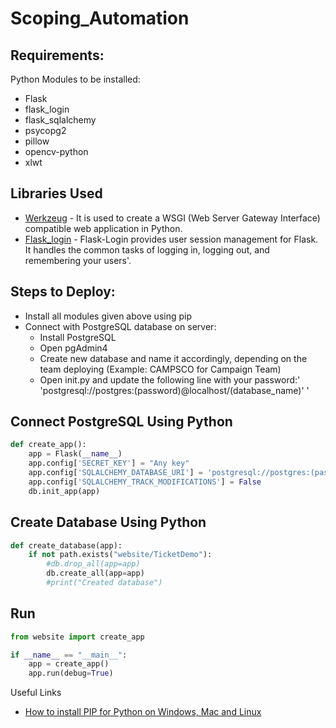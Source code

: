 # Scoping_Automation

## Requirements:

Python Modules to be installed:
- Flask
- flask_login
- flask_sqlalchemy
- psycopg2
- pillow
- opencv-python
- xlwt

## Libraries Used

* [Werkzeug](https://werkzeug.palletsprojects.com/en/2.1.x/) - It is used to create a WSGI (Web Server Gateway Interface) compatible web application in Python.
* [Flask_login](https://flask-login.readthedocs.io/en/latest/) - Flask-Login provides user session management for Flask. It handles the common tasks of logging in, logging     out, and remembering your users'.
 
 ## Steps to Deploy:

 * Install all modules given above using pip
 * Connect with PostgreSQL database on server:
    * Install PostgreSQL
    * Open pgAdmin4
    * Create new database and name it accordingly, depending on the team deploying (Example: CAMPSCO for Campaign Team)
    * Open init.py and update the following line with your password:' 'postgresql://postgres:(password)@localhost/(database_name)' '

## Connect PostgreSQL Using Python
```python
def create_app():
    app = Flask(__name__)
    app.config['SECRET_KEY'] = "Any key"
    app.config['SQLALCHEMY_DATABASE_URI'] = 'postgresql://postgres:(password)@localhost/(database_name)'
    app.config['SQLALCHEMY_TRACK_MODIFICATIONS'] = False
    db.init_app(app)
```
## Create Database Using Python
```python
def create_database(app):
    if not path.exists("website/TicketDemo"):
        #db.drop_all(app=app)
        db.create_all(app=app)
        #print("Created database")
```
## Run
```python
from website import create_app

if __name__ == "__main__":
    app = create_app()
    app.run(debug=True)
 ```
 
Useful Links 
* [How to install PIP for Python on Windows, Mac and Linux](https://www.makeuseof.com/tag/install-pip-for-python/)

